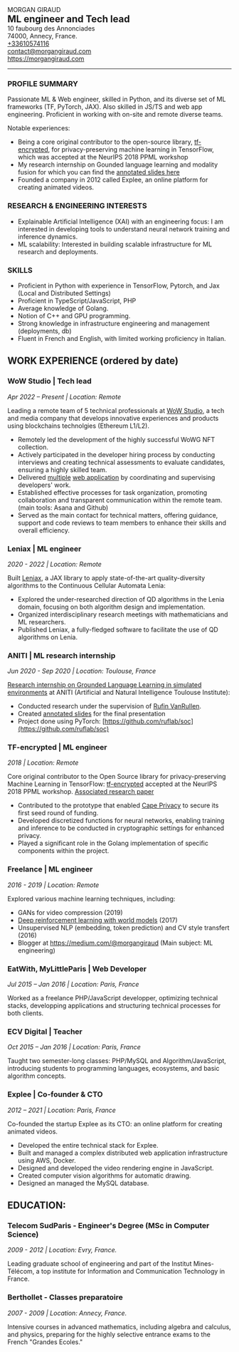 <div class="container">
    <div class="left">
        <div class="h1">MORGAN GIRAUD</div>
        <h2 style="margin: 0">ML engineer and Tech lead</h2>
    </div>
    <div class="right">
        10 faubourg des Annonciades<br/>74000, Annecy, France.<br/><a href="tel:+33610574116">+33610574116</a><br/><a href="mailto:contact@morgangiraud.com">contact@morgangiraud.com</a><br/><a href="https://morgangiraud.com">https://morgangiraud.com</a>
    </div>
</div>

<hr />

### PROFILE SUMMARY

Passionate ML & Web engineer, skilled in Python, and its diverse set of ML frameworks (TF, PyTorch, JAX). Also skilled in JS/TS and web app engineering. Proficient in working with on-site and remote diverse teams.

Notable experiences:

- Being a core original contributor to the open-source library, [tf-encrypted](https://tf-encrypted.io/), for privacy-preserving machine learning in TensorFlow, which was accepted at the NeurIPS 2018 PPML workshop
- My research internship on Gounded language learning and modality fusion for which you can find the [annotated slides here](https://docs.google.com/presentation/d/1MKxizuQflOzxMjbv_sUYUOTsE_oWZ-g02TQzwOFdNtg)
- Founded a company in 2012 called Explee, an online platform for creating animated videos.

### RESEARCH & ENGINEERING INTERESTS

- Explainable Artificial Intelligence (XAI) with an engineering focus: I am interested in developing tools to understand neural network training and inference dynamics.
- ML scalability: Interested in building scalable infrastructure for ML research and deployments.

### SKILLS

- Proficient in Python with experience in TensorFlow, Pytorch, and Jax (Local and Distributed Settings)
- Proficient in TypeScript/JavaScript, PHP
- Average knowledge of Golang.
- Notion of C++ and GPU programming.
- Strong knowledge in infrastructure engineering and management (deployments, db)
- Fluent in French and English, with limited working proficiency in Italian.

<div class="page"></div>

## WORK EXPERIENCE (ordered by date)

<div class="container">
    <h3 class="left">WoW Studio | Tech lead </h3>
    <div class="right">
        <em>Apr 2022 – Present | Location: Remote</em>
    </div>
</div>

Leading a remote team of 5 technical professionals at [WoW Studio](https://www.linkedin.com/company/worldofwomennft/), a tech and media company that develops innovative experiences and products using blockchains technolgies (Ethereum L1/L2).

- Remotely led the development of the highly successful WoWG NFT collection.
- Actively participated in the developer hiring process by conducting interviews and creating technical assessments to evaluate candidates, ensuring a highly skilled team.
- Delivered [multiple](https://www.worldofwomen.art/) [web application](https://artfest.worldofwomen.art/) by coordinating and supervising developers' work.
- Established effective processes for task organization, promoting collaboration and transparent communication within the remote team. (main tools: Asana and Github)
- Served as the main contact for technical matters, offering guidance, support and code reviews to team members to enhance their skills and overall efficiency.

<div class="container">
    <h3 class="left">Leniax | ML engineer</h3>
    <div class="right">
        <em>2020 - 2022 | Location: Remote</em>
    </div>
</div>

Built [Leniax](https://github.com/morgangiraud/leniax), a JAX library to apply state-of-the-art quality-diversity algorithms to the Continuous Cellular Automata Lenia:

- Explored the under-researched direction of QD algorithms in the Lenia domain, focusing on both algorithm design and implementation.
- Organized interdisciplinary research meetings with mathematicians and ML researchers.
- Published Leniax, a fully-fledged software to facilitate the use of QD algorithms on Lenia.

<div class="container">
    <h3 class="left">ANITI | ML research internship</h3>
    <div class="right">
        <em>Jun 2020 - Sep 2020 | Location: Toulouse, France</em>
    </div>
</div>

[Research internship on Grounded Language Learning in simulated environments](https://www.youtube.com/watch?v=OpnSiUJC9Qw) at ANITI (Artificial and Natural Intelligence Toulouse Institute):

- Conducted research under the supervision of [Rufin VanRullen](https://scholar.google.com/citations?user=1pwyaYgAAAAJ).
- Created [annotated slides](https://docs.google.com/presentation/d/1MKxizuQflOzxMjbv_sUYUOTsE_oWZ-g02TQzwOFdNtg) for the final presentation
- Project done using PyTorch: [https://github.com/ruflab/soc](https://github.com/ruflab/soc)

<div class="container">
    <h3 class="left">TF-encrypted | ML engineer</h3>
    <div class="right">
        <em>2018 | Location: Remote</em>
    </div>
</div>

Core original contributor to the Open Source library for privacy-preserving Machine Learning in TensorFlow: [tf-encrypted](https://tf-encrypted.io/) accepted at the NeurIPS 2018 PPML workshop. [Associated research paper](https://arxiv.org/abs/1810.08130)

- Contributed to the prototype that enabled [Cape Privacy](https://capeprivacy.com/) to secure its first seed round of funding.
- Developed discretized functions for neural networks, enabling training and inference to be conducted in cryptographic settings for enhanced privacy.
- Played a significant role in the Golang implementation of specific components within the project.

<div class="page"></div>

<div class="container">
    <h3 class="left">Freelance | ML engineer</h3>
    <div class="right">
        <em>2016 - 2019 | Location: Remote</em>
    </div>
</div>

Explored various machine learning techniques, including:

- GANs for video compression (2019)
- [Deep reinforcement learning with world models](https://github.com/morgangiraud/openai-rl) (2017)
- Unsupervised NLP (embedding, token prediction) and CV style transfert (2016)
- Blogger at https://medium.com/@morgangiraud (Main subject: ML engineering)

<div class="container">
    <h3 class="left"> EatWith, MyLittleParis | Web Developer</h3>
    <div class="right">
        <em>Jul 2015 – Jan 2016 | Location: Paris, France</em>
    </div>
</div>

Worked as a freelance PHP/JavaScript developper, optimizing technical stacks, developping applications and structuring technical processes for both clients.

<div class="container">
    <h3 class="left">ECV Digital | Teacher</h3>
    <div class="right">
        <em>Oct 2015 – Jan 2016 | Location: Paris, France</em>
    </div>
</div>

Taught two semester-long classes: PHP/MySQL and Algorithm/JavaScript, introducing students to programming languages, ecosystems, and basic algorithm concepts.

<div class="container">
    <h3 class="left">Explee | Co-founder & CTO </h3>
    <div class="right">
        <em>2012 – 2021 | Location: Paris, France</em>
    </div>
</div>

Co-founded the startup Explee as its CTO: an online platform for creating animated videos.

- Developed the entire technical stack for Explee.
- Built and managed a complex distributed web application infrastructure using AWS, Docker.
- Designed and developed the video rendering engine in JavaScript.
- Created computer vision algorithms for automatic drawing.
- Designed an managed the MySQL database.

## EDUCATION:

<div class="container">
    <h3 class="left"> Telecom SudParis - Engineer's Degree (MSc in Computer Science)</h3>
    <div class="right">
        <em>2009 - 2012 | Location: Evry, France.</em>
    </div>
</div>

Leading graduate school of engineering and part of the Institut Mines-Télécom, a top institute for Information and Communication Technology in France.

<div class="container">
    <h3 class="left"> Berthollet - Classes preparatoire</h3>
    <div class="right">
        <em>2007 - 2009 | Location: Annecy, France.</em>
    </div>
</div>

Intensive courses in advanced mathematics, including algebra and calculus, and physics, preparing for the highly selective entrance exams to the French "Grandes Ecoles."

